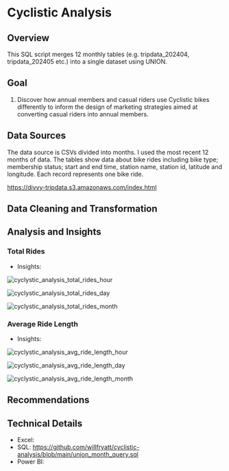 # Cyclistic Analysis
## Overview
This SQL script merges 12 monthly tables (e.g. tripdata_202404, tripdata_202405 etc.) into a single dataset using UNION.

## Goal
1. Discover how annual members and casual riders use Cyclistic bikes differently to inform the design of marketing strategies aimed at converting casual riders into
annual members.
## Data Sources
The data source is CSVs divided into months. I used the most recent 12 months of data.
The tables show data about bike rides including bike type; membership status; start and end time, station name, station id, latitude and longitude. Each record represents one bike ride.

https://divvy-tripdata.s3.amazonaws.com/index.html
## Data Cleaning and Transformation

## Analysis and Insights
### Total Rides
* Insights:

![cyclystic_analysis_total_rides_hour](https://github.com/user-attachments/assets/c41f44f2-c11c-431b-a754-bd6c8fc9d9b4)

![cyclystic_analysis_total_rides_day](https://github.com/user-attachments/assets/909a182f-3192-4632-848c-e0186904e156)

![cyclystic_analysis_total_rides_month](https://github.com/user-attachments/assets/ab569cc8-204e-4585-b68d-3aa6bbdad65b)

### Average Ride Length
* Insights:

![cyclystic_analysis_avg_ride_length_hour](https://github.com/user-attachments/assets/38a6becd-0d77-4630-a62d-fbeb3262ea1e)

![cyclystic_analysis_avg_ride_length_day](https://github.com/user-attachments/assets/f2d8d67d-96be-4337-92d5-d7856966cd3f)

![cyclystic_analysis_avg_ride_length_month](https://github.com/user-attachments/assets/515de240-afb3-4e45-be93-a7a9321be37f)


## Recommendations

## Technical Details
* Excel:
* SQL: https://github.com/willfryatt/cyclistic-analysis/blob/main/union_month_query.sql
* Power BI:

